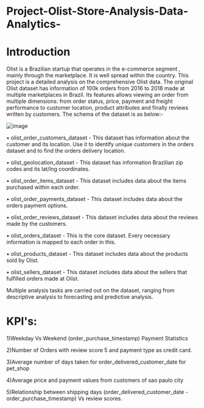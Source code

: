 # Project-Olist-Store-Analysis-Data-Analytics-

# Introduction

Olist is a Brazilian startup that operates in the e-commerce segment , mainly through the marketplace. It is well spread within the country. This project is a detailed analysis on the comprehensive Olist data. The original Olist dataset has information of 100k orders from 2016 to 2018 made at multiple marketplaces in Brazil. Its features allows viewing an order from multiple dimensions: from order status, price, payment and freight performance to customer location, product attributes and finally reviews written by customers. The schema of the dataset is as below:-

![image](https://user-images.githubusercontent.com/103564871/233910024-42caa9b9-6040-4701-9832-a427490afc21.png)

•	olist_order_customers_dataset - This dataset has information about the customer and its location. Use it to identify unique customers in the orders dataset and to find the orders delivery location.

•	olist_geolocation_dataset - This dataset has information Brazilian zip codes and its lat/lng coordinates.

•	olist_order_items_dataset - This dataset includes data about the items purchased within each order.

•	olist_order_payments_dataset - This dataset includes data about the orders payment options.

•	olist_order_reviews_dataset - This dataset includes data about the reviews made by the customers.

•	olist_orders_dataset - This is the core dataset. Every necessary information is mapped to each order in this.

•	olist_products_dataset - This dataset includes data about the products sold by Olist.

•	olist_sellers_dataset - This dataset includes data about the sellers that fulfilled orders made at Olist.

Multiple analysis tasks are carried out on the dataset, ranging from descriptive analysis to forecasting and predictive analysis.

# KPI's:

1)Weekday Vs Weekend (order_purchase_timestamp) Payment Statistics

2)Number of Orders with review score 5 and payment type as credit card.

3)Average number of days taken for order_delivered_customer_date for pet_shop

4)Average price and payment values from customers of sao paulo city

5)Relationship between shipping days (order_delivered_customer_date - order_purchase_timestamp) Vs review scores.

